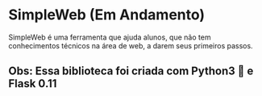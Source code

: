 # SimpleWeb (Em Andamento)
SimpleWeb é uma ferramenta que ajuda alunos, que não tem conhecimentos técnicos na área de web, a darem seus primeiros passos.

## Obs: Essa biblioteca foi criada com Python3 :snake: e Flask 0.11
